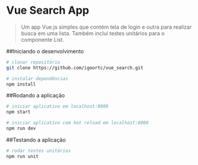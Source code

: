 # Vue Search App

> Um app Vue.js simples que contém tela de login e outra para realizar busca em uma lista. Também inclui testes unitários para o componente List.

##Iniciando o desenvolvimento

``` bash
# clonar repositório
git clone https://github.com/igoortc/vue_search.git

# instalar dependências
npm install
```

##Rodando a aplicação
``` bash
# iniciar aplicativo em localhost:8080
npm start

# iniciar aplicativo com hot reload em localhost:8080
npm run dev
```

##Testando a aplicação
``` bash
# rodar testes unitários
npm run unit
```